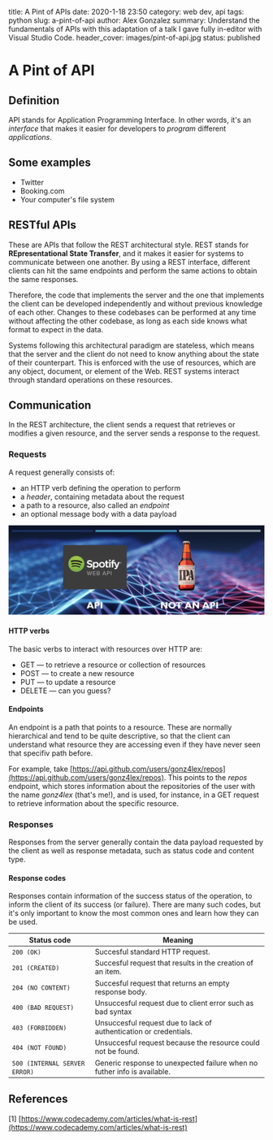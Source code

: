title: A Pint of APIs
date: 2020-1-18 23:50
category: web dev, api
tags: python
slug: a-pint-of-api
author: Alex Gonzalez
summary: Understand the fundamentals of APIs with this adaptation of a talk I gave fully in-editor with Visual Studio Code.
header_cover: images/pint-of-api.jpg
status: published

# A Pint of API

## Definition

API stands for Application Programming Interface. In other words, it's an _interface_ that makes it easier for developers to _program_ different _applications_.

## Some examples

- Twitter
- Booking.com
- Your computer's file system

## RESTful APIs

These are APIs that follow the REST architectural style. REST stands for __REpresentational State Transfer__, and it makes it easier for systems to communicate between one another. By using a REST interface, different clients can hit the same endpoints and perform the same actions to obtain the same responses.

Therefore, the code that implements the server and the one that implements the client can be developed independently and without previous knowledge of each other. Changes to these codebases can be performed at any time without affecting the other codebase, as long as each side knows what format to expect in the data.

Systems following this architectural paradigm are stateless, which means that the server and the client do not need to know anything about the state of their counterpart. This is enforced with the use of resources, which are any object, document, or element of the Web. REST systems interact through standard operations on these resources.

## Communication

In the REST architecture, the client sends a request that retrieves or modifies a given resource, and the server sends a response to the request.

### Requests

A request generally consists of:

- an HTTP verb defining the operation to perform
- a _header_, containing metadata about the request
- a path to a resource, also called an _endpoint_
- an optional message body with a data payload

![A Pint of API](../images/pint-of-api.jpg)

#### HTTP verbs

The basic verbs to interact with resources over HTTP are:

- GET — to retrieve a resource or collection of resources
- POST — to create a new resource
- PUT — to update a resource
- DELETE — can you guess?

#### Endpoints

An endpoint is a path that points to a resource. These are normally hierarchical and tend to be quite descriptive, so that the client can understand what resource they are accessing even if they have never seen that specifiv path before.

For example, take [https://api.github.com/users/gonz4lex/repos](https://api.github.com/users/gonz4lex/repos). This points to the _repos_ endpoint, which stores information about the repositories of the user with the name _gonz4lex_ (that's me!), and is used, for instance, in a GET request to retrieve information about the specific resource. 

### Responses

Responses from the server generally contain the data payload requested by the client as well as response metadata, such as status code and content type.

#### Response codes

Responses contain information of the success status of the operation, to inform the client of its success (or failure). There are many such codes, but it's only important to know the most common ones and learn how they can be used.

| Status code                   | Meaning                                                                  |
|-------------------------------|--------------------------------------------------------------------------|
| `200 (OK)`                    | Succesful standard HTTP request.                                         |
| `201 (CREATED)`               | Succesful request that results in the creation of an item.               |
| `204 (NO CONTENT)`            | Succesful request that returns an empty response body.                   |
| `400 (BAD REQUEST)`           | Unsuccesful request due to client error such as bad syntax               |
| `403 (FORBIDDEN)`             | Unsuccesful request due to lack of authentication or credentials.        |
| `404 (NOT FOUND)`             | Unsuccesful request because the resource could not be found.             |
| `500 (INTERNAL SERVER ERROR)` | Generic response to unexpected failure when no futher info is available. |

## References

[1] [https://www.codecademy.com/articles/what-is-rest](https://www.codecademy.com/articles/what-is-rest)

